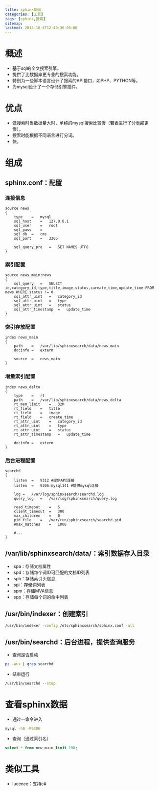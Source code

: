```yaml
---
title: sphinx基础
categories: [工具]
tags: [sphinx,搜索]
sitemap:
lastmod: 2015-10-4T12:49:30-05:00
---
```



概述
=======================

* 基于sql的全文搜索引擎。
* 提供了比数据庘更专业的搜索功能。
* 特别为一些脚本语言设计了搜索的API接口，如PHP、PYTHON等。
* 为mysql设计了一个存储引擎插件。





优点
=======================

* 做搜索时当数据量大时，单纯的mysql搜索比较慢（若表进行了分表那更慢）。
* 搜索时能根据不同语言进行分词。
* 快。





组成
=======================


sphinx.conf：配置
------------

### 连接信息

```
source news
{
    type    =   mysql
    sql_host    =   127.0.0.1
    sql_user    =   root
    sql_pass    =   
    sql_db  =   cms
    sql_port    =   3306
    
    sql_query_pre   =   SET NAMES UTF8
}
```

### 索引配置

```
source news_main:news
{
    sql_query   =   SELECT id,category_id,type,title,image,status,careate_time,update_time FROM news WHERE status != 0
    sql_attr_uint   =   category_id
    sql_attr_uint   =   type
    sql_attr_uint   =   status
    sql_attr_timestamp  =   update_time
}
```

### 索引存放配置

```
index news_main
{
    path    =   /var/lib/sphinxsearch/data/news_main
    docinfo =   extern
    
    source  =   news_main
}
```

### 增量索引配置

```
index news_delta
{
    type    =   rt
    path    =   /var/lib/sphinxsearch/data/news_delta
    rt_mem_limit    =   32M
    rt_field    =   title
    rt_field    =   image
    rt_field    =   create_time
    rt_attr_uint    =   category_id
    rt_attr_uint    =   type
    rt_attr_uint    =   status
    rt_attr_timestamp   =   update_time
    
    docinfo =   extern
}
```

### 后台进程配置

```
searchd
{
    listen  =   9312 #提供API连接
    listen  =   9306:mysql141 #提供mysql连接
    
    log =   /var/log/sphinxsearch/searchd.log
    query_log   =   /var/log/sphinxsearch/query.log
    
    read_timeout    =   5
    client_timeout  =   300
    max_children    =   0
    pid_file    =   /var/run/sphinxsearch/searchd.pid
    #max_matches    =   1000
    
    #...
}
```


/var/lib/sphinxsearch/data/：索引数据存入目录
-----------------------------------------

* .spa：存储文档属性
* .spd：存储每个词ID可匹配的文档ID列表
* .sph：存储索引头信息
* .spi：存储词列表
* .spm：存储MVA信息
* .spp：存储每个词的命中列表



/usr/bin/indexer：创建索引
-----------------

```bash
/usr/bin/indexer -config /etc/sphinxsearch/sphinx.conf -all
```


/usr/bin/searchd：后台进程，提供查询服务
----------------------

* 查询是否启动

```bash
ps -aux | grep searchd
```

* 结束运行

```bash
/usr/bin/searchd --stop
```





查看sphinx数据
=======================

* 通过一命令进入

```bash
mysql -h0 -P9306
```

* 查询（通过索引名）

```sql
select * from new_main limit 100;
```





类似工具
=======================

* lucence：支持c#
